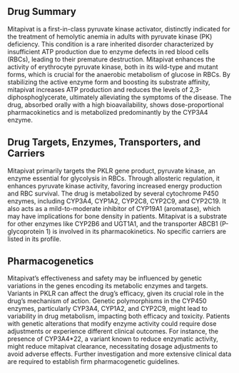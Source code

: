 ## Drug Summary
Mitapivat is a first-in-class pyruvate kinase activator, distinctly indicated for the treatment of hemolytic anemia in adults with pyruvate kinase (PK) deficiency. This condition is a rare inherited disorder characterized by insufficient ATP production due to enzyme defects in red blood cells (RBCs), leading to their premature destruction. Mitapivat enhances the activity of erythrocyte pyruvate kinase, both in its wild-type and mutant forms, which is crucial for the anaerobic metabolism of glucose in RBCs. By stabilizing the active enzyme form and boosting its substrate affinity, mitapivat increases ATP production and reduces the levels of 2,3-diphosphoglycerate, ultimately alleviating the symptoms of the disease. The drug, absorbed orally with a high bioavailability, shows dose-proportional pharmacokinetics and is metabolized predominantly by the CYP3A4 enzyme.

## Drug Targets, Enzymes, Transporters, and Carriers
Mitapivat primarily targets the PKLR gene product, pyruvate kinase, an enzyme essential for glycolysis in RBCs. Through allosteric regulation, it enhances pyruvate kinase activity, favoring increased energy production and RBC survival. The drug is metabolized by several cytochrome P450 enzymes, including CYP3A4, CYP1A2, CYP2C8, CYP2C9, and CYP2C19. It also acts as a mild-to-moderate inhibitor of CYP19A1 (aromatase), which may have implications for bone density in patients. Mitapivat is a substrate for other enzymes like CYP2B6 and UGT1A1, and the transporter ABCB1 (P-glycoprotein 1) is involved in its pharmacokinetics. No specific carriers are listed in its profile.

## Pharmacogenetics
Mitapivat’s effectiveness and safety may be influenced by genetic variations in the genes encoding its metabolic enzymes and targets. Variants in PKLR can affect the drug’s efficacy, given its crucial role in the drug’s mechanism of action. Genetic polymorphisms in the CYP450 enzymes, particularly CYP3A4, CYP1A2, and CYP2C9, might lead to variability in drug metabolism, impacting both efficacy and toxicity. Patients with genetic alterations that modify enzyme activity could require dose adjustments or experience different clinical outcomes. For instance, the presence of CYP3A4*22, a variant known to reduce enzymatic activity, might reduce mitapivat clearance, necessitating dosage adjustments to avoid adverse effects. Further investigation and more extensive clinical data are required to establish firm pharmacogenetic guidelines.